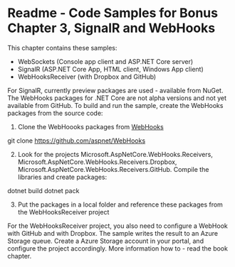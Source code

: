 # Readme - Code Samples for Bonus Chapter 3, SignalR and WebHooks

This chapter contains these samples:

* WebSockets (Console app client and ASP.NET Core server)
* SignalR (ASP.NET Core App, HTML client, Windows App client)
* WebHooksReceiver (with Dropbox and GitHub)

For SignalR, currently preview packages are used - available from NuGet.
The WebHooks packages for .NET Core are not alpha versions and not yet available from GitHub. To build and run the sample, create the WebHooks packages from the source code:

1. Clone the WebHoooks packages from [WebHooks](https://github.com/aspnet/WebHooks)

git clone https://github.com/aspnet/WebHooks

2. Look for the projects Microsoft.AspNetCore.WebHooks.Receivers, Microsoft.AspNetCore.WebHooks.Receivers.Dropbox, Microsoft.AspNetCore.WebHooks.Receivers.GitHub. Compile the libraries and create packages:

dotnet build
dotnet pack

3. Put the packages in a local folder and reference these packages from the WebHooksReceiver project

For the WebHooksReceiver project, you also need to configure a WebHook with GitHub and with Dropbox. The sample writes the result to an Azure Storage queue. Create a Azure Storage account in your portal, and configure the project accordingly. More information how to - read the book chapter.
